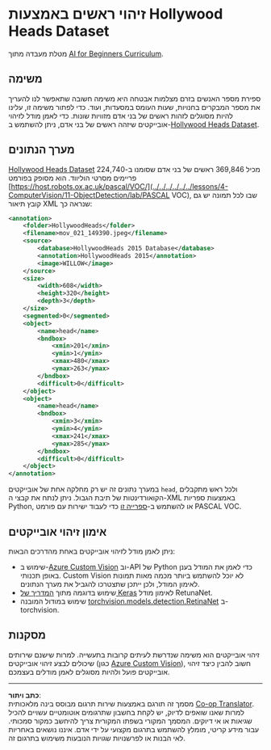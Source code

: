 <!--
CO_OP_TRANSLATOR_METADATA:
{
  "original_hash": "ad568d55ae65c856fe929fc2b278510a",
  "translation_date": "2025-08-28T19:33:44+00:00",
  "source_file": "lessons/4-ComputerVision/11-ObjectDetection/lab/README.md",
  "language_code": "he"
}
-->
# זיהוי ראשים באמצעות Hollywood Heads Dataset

מטלת מעבדה מתוך [AI for Beginners Curriculum](https://github.com/microsoft/ai-for-beginners).

## משימה

ספירת מספר האנשים בזרם מצלמות אבטחה היא משימה חשובה שתאפשר לנו להעריך את מספר המבקרים בחנויות, שעות העומס במסעדות, ועוד. כדי לפתור משימה זו, עלינו להיות מסוגלים לזהות ראשים של בני אדם מזוויות שונות. כדי לאמן מודל לזיהוי אובייקטים שיזהה ראשים של בני אדם, ניתן להשתמש ב-[Hollywood Heads Dataset](https://www.di.ens.fr/willow/research/headdetection/).

## מערך הנתונים

[Hollywood Heads Dataset](https://www.di.ens.fr/willow/research/headdetection/release/HollywoodHeads.zip) מכיל 369,846 ראשים של בני אדם שסומנו ב-224,740 פריימים מסרטי הוליווד. הוא מסופק בפורמט [https://host.robots.ox.ac.uk/pascal/VOC/](../../../../../../lessons/4-ComputerVision/11-ObjectDetection/lab/PASCAL VOC), שבו לכל תמונה יש גם קובץ תיאור XML שנראה כך:

```xml
<annotation>
	<folder>HollywoodHeads</folder>
	<filename>mov_021_149390.jpeg</filename>
	<source>
		<database>HollywoodHeads 2015 Database</database>
		<annotation>HollywoodHeads 2015</annotation>
		<image>WILLOW</image>
	</source>
	<size>
		<width>608</width>
		<height>320</height>
		<depth>3</depth>
	</size>
	<segmented>0</segmented>
	<object>
		<name>head</name>
		<bndbox>
			<xmin>201</xmin>
			<ymin>1</ymin>
			<xmax>480</xmax>
			<ymax>263</ymax>
		</bndbox>
		<difficult>0</difficult>
	</object>
	<object>
		<name>head</name>
		<bndbox>
			<xmin>3</xmin>
			<ymin>4</ymin>
			<xmax>241</xmax>
			<ymax>285</ymax>
		</bndbox>
		<difficult>0</difficult>
	</object>
</annotation>
```

במערך נתונים זה יש רק מחלקה אחת של אובייקטים `head`, ולכל ראש מתקבלים הקואורדינטות של תיבת הגבול. ניתן לנתח את קבצי ה-XML באמצעות ספריות Python, או להשתמש ב-[ספרייה זו](https://pypi.org/project/pascal-voc/) כדי לעבוד ישירות עם פורמט PASCAL VOC.

## אימון זיהוי אובייקטים

ניתן לאמן מודל לזיהוי אובייקטים באחת מהדרכים הבאות:

* שימוש ב-[Azure Custom Vision](https://docs.microsoft.com/azure/cognitive-services/custom-vision-service/quickstarts/object-detection?tabs=visual-studio&WT.mc_id=academic-77998-cacaste) וב-API של Python כדי לאמן את המודל בענן באופן תכנותי. Custom Vision לא יוכל להשתמש ביותר מכמה מאות תמונות לאימון המודל, ולכן ייתכן שתצטרכו להגביל את מערך הנתונים.
* שימוש בדוגמה מתוך [המדריך של Keras](https://keras.io/examples/vision/retinanet/) לאימון מודל RetunaNet.
* שימוש במודול המובנה [torchvision.models.detection.RetinaNet](https://pytorch.org/vision/stable/_modules/torchvision/models/detection/retinanet.html) ב-torchvision.

## מסקנות

זיהוי אובייקטים הוא משימה שנדרשת לעיתים קרובות בתעשייה. למרות שישנם שירותים שיכולים לבצע זיהוי אובייקטים (כגון [Azure Custom Vision](https://docs.microsoft.com/azure/cognitive-services/custom-vision-service/quickstarts/object-detection?tabs=visual-studio&WT.mc_id=academic-77998-cacaste)), חשוב להבין כיצד זיהוי אובייקטים פועל ולהיות מסוגלים לאמן מודלים בעצמכם.

---

**כתב ויתור**:  
מסמך זה תורגם באמצעות שירות תרגום מבוסס בינה מלאכותית [Co-op Translator](https://github.com/Azure/co-op-translator). למרות שאנו שואפים לדיוק, יש לקחת בחשבון שתרגומים אוטומטיים עשויים להכיל שגיאות או אי דיוקים. המסמך המקורי בשפתו המקורית צריך להיחשב כמקור סמכותי. עבור מידע קריטי, מומלץ להשתמש בתרגום מקצועי על ידי אדם. איננו נושאים באחריות לאי הבנות או לפרשנויות שגויות הנובעות משימוש בתרגום זה.